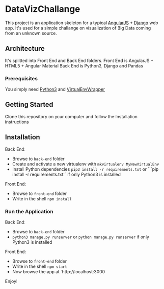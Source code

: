# DataVizChallange

This project is an application skeleton for a typical [AngularJS](http://angularjs.org/) + [Django](https://www.djangoproject.com/) web app.
It's used for a simple challange on visualization of Big Data coming from an unknown source.

## Architecture
It's splitted into Front End and Back End folders.
Front End is AngularJS + HTML5 + Angular Material
Back End is Python3, Django and Pandas

### Prerequisites

You simply need  [Python3](https://www.python.org/downloads/) and [VirtualEnvWrapper](https://virtualenvwrapper.readthedocs.io/)

## Getting Started

Clone this repository on your computer and follow the Installation instructions

## Installation

Back End:
+	Browse to ```back-end``` folder
+	Create and activate a new virtualenv with ```mkvirtualenv MyNewVirtualEnv```
+	Install Python dependencies ```pip3 install -r requirements.txt``` or ```pip install -r requirements.txt`` if only Python3 is installed

Front End:
+	Browse to ```front-end``` folder
+	Write in the shell ```npm install```

### Run the Application

Back End:
+	Browse to ```back-end``` folder
+	```python3 manage.py runserver``` or ```python manage.py runserver``` if only Python3 is installed

Front End:
+	Browse to ```front-end``` folder
+	Write in the shell ```npm start```
+	Now browse the app at `http://localhost:3000

Enjoy!